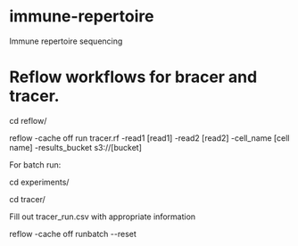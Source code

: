 # immune-repertoire
Immune repertoire sequencing

# Reflow workflows for bracer and tracer.

cd reflow/

reflow -cache off run tracer.rf -read1 [read1] -read2 [read2] -cell_name [cell name] -results_bucket s3://[bucket]





For batch run:


cd experiments/

cd tracer/


Fill out tracer_run.csv with appropriate information


reflow -cache off runbatch --reset
